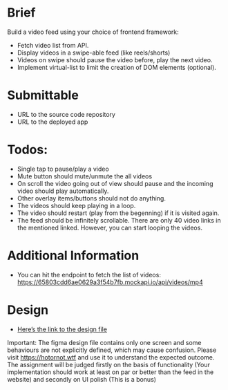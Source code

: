 ﻿# Brief

Build a video feed using your choice of frontend framework:

- Fetch video list from API.
- Display videos in a swipe-able feed (like reels/shorts)
- Videos on swipe should pause the video before, play the next video.
- Implement virtual-list to limit the creation of DOM elements (optional).

# Submittable

- URL to the source code repository
- URL to the deployed app

# Todos:
- Single tap to pause/play a video
- Mute button should mute/unmute the all videos
- On scroll the video going out of view should pause and the incoming video should play automatically.
- Other overlay items/buttons should not do anything.
- The videos should keep playing in a loop.
- The video should restart (play from the begenning) if it is visited again.
- The feed should be infinitely scrollable. There are only 40 video links in the mentioned linked. However, you can start looping the videos.

# Additional Information

- You can hit the endpoint to fetch the list of videos:
https://65803cdd6ae0629a3f54b7fb.mockapi.io/api/videos/mp4

# Design

- [Here’s the link to the design file](https://www.figma.com/file/QUj98myo5CWqopv2Kn4LC6/Untitled?node-id=0%3A1&t=Owr1U6DhNwVRE1nQ-1)

Important: The figma design file contains only one screen and some behaviours are not explicitly defined, which may cause confusion.
Please visit https://hotornot.wtf and use it to understand the expected outcome. The assignment will be judged firstly on the basis of functionality (Your implementation should work at least on par or better than the feed in the website) and secondly on UI polish (This is a bonus)
